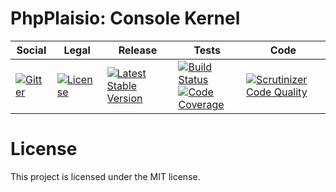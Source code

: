 # PhpPlaisio: Console Kernel

<table>
<thead>
<tr>
<th>Social</th>
<th>Legal</th>
<th>Release</th>
<th>Tests</th>
<th>Code</th>
</tr>
</thead>
<tbody>
<tr>
<td>
<a href="https://gitter.im/PhpPlaisio/PhpPlaisio"><img src="https://badges.gitter.im/PhpPlaisio/PhpPlaisio.svg" alt="Gitter"/></a>
</td>
<td>
<a href="https://packagist.org/packages/plaisio/console-kernel"><img src="https://poser.pugx.org/plaisio/console-kernel/license" alt="License"/></a>
</td>
<td>
<a href="https://packagist.org/packages/plaisio/console-kernel"><img src="https://poser.pugx.org/plaisio/console-kernel/v/stable" alt="Latest Stable Version"/></a><br/>
</td>
<td>
<a href="https://github.com/PhpPlaisio/console-kernel/actions/workflows/unit.yml"><img src="https://github.com/PhpPlaisio/console-kernel/actions/workflows/unit.yml/badge.svg" alt="Build Status"/></a><br/>
<a href="https://codecov.io/gh/PhpPlaisio/console"><img src="https://codecov.io/gh/PhpPlaisio/console-kernel/branch/master/graph/badge.svg" alt="Code Coverage"/></a>
</td>
<td>
<a href="https://scrutinizer-ci.com/g/PhpPlaisio/console-kernel/?branch=master"><img src="https://scrutinizer-ci.com/g/PhpPlaisio/console-kernel/badges/quality-score.png?b=master" alt="Scrutinizer Code Quality"/></a>
</td>
</tr>
</tbody>
</table>

#  License

This project is licensed under the MIT license.
